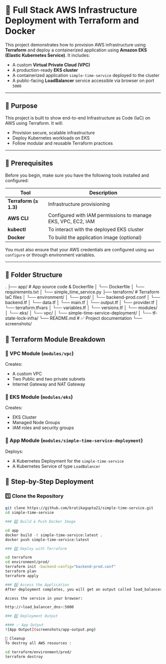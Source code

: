 # 🚀 Full Stack AWS Infrastructure Deployment with Terraform and Docker

This project demonstrates how to provision AWS infrastructure using **Terraform** and deploy a containerized application using **Amazon EKS (Elastic Kubernetes Service)**. It includes:

- A custom **Virtual Private Cloud (VPC)**
- A production-ready **EKS cluster**
- A containerized application `simple-time-service` deployed to the cluster
- A public-facing **LoadBalancer** service accessible via browser on port `5000`

---

## 📌 Purpose

This project is built to show end-to-end Infrastructure as Code (IaC) on AWS using Terraform. It will:

- Provision secure, scalable infrastructure
- Deploy Kubernetes workloads on EKS
- Follow modular and reusable Terraform practices

---

## 🧰 Prerequisites

Before you begin, make sure you have the following tools installed and configured:

| Tool | Description |
|------|-------------|
| **Terraform (≥ 1.3)** | Infrastructure provisioning |
| **AWS CLI** | Configured with IAM permissions to manage EKS, VPC, EC2, IAM |
| **kubectl** | To interact with the deployed EKS cluster |
| **Docker** | To build the application image (optional) |

You must also ensure that your AWS credentials are configured using `aws configure` or through environment variables.

---

## 📁 Folder Structure

.
├── app/ # App source code & Dockerfile
│ └── Dockerfile
│ └── requirements.txt
│ └── simple_time_service.py
├── terraform/ # Terraform IaC files
│ └── environment/
│   └── prod/
│     └── backend-prod.conf
│     └── backend.tf
│     └── data.tf
│     └── main.tf
│     └── output.tf
│     └── provider.tf
│     └── terraform.tfvars
│     └── variables.tf
│     └── versions.tf
│ └── modules/
│   └── eks/
│   └── vpc/
│   └── simple-time-service-deployment/
│ └── tf-state-lock-infra/
└── README.md # ✅ Project documentation
└── screenshots/


## 🧱 Terraform Module Breakdown

### 🔹 VPC Module (`modules/vpc`)
Creates:
- A custom VPC
- Two Public and two private subnets
- Internet Gateway and NAT Gateway

### 🔹 EKS Module (`modules/eks`)
Creates:
- EKS Cluster
- Managed Node Groups
- IAM roles and security groups

### 🔹 App Module (`modules/simple-time-service-deployment`)
Deploys:
- A Kubernetes Deployment for the `simple-time-service`
- A Kubernetes Service of type `LoadBalancer`


## 🚀 Step-by-Step Deployment

### 1️⃣ Clone the Repository

```bash
git clone https://github.com/kratikagupta21/simple-time-service.git
cd simple-time-service

### 2️⃣ Build & Push Docker Image

cd app
docker build -t simple-time-service:latest .
docker push simple-time-service:latest

### 3️⃣ Deploy with Terraform

cd terraform
cd environment/prod/
terraform init -backend-config="backend-prod.conf"
terraform plan
terraform apply

### 4️⃣ Access the Application 
After deployment completes, you will get an output called load_balancer_url

Access the service in your browser:

http://<load_balancer_dns>:5000

### 5️⃣ Deployment Output

#### ✅ App Output
![App Output](screenshots/app-output.png)

🧹 Cleanup
To destroy all AWS resources :

cd terraform/environment/prod/
terraform destroy